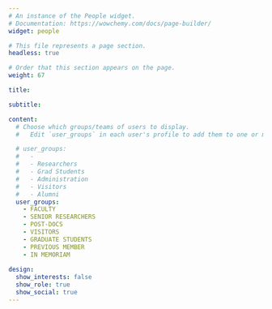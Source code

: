 ```yaml
---
# An instance of the People widget.
# Documentation: https://wowchemy.com/docs/page-builder/
widget: people

# This file represents a page section.
headless: true

# Order that this section appears on the page.
weight: 67

title: 

subtitle:

content:
  # Choose which groups/teams of users to display.
  #   Edit `user_groups` in each user's profile to add them to one or more of these groups.

  # user_groups:
  #   - 
  #   - Researchers
  #   - Grad Students
  #   - Administration
  #   - Visitors
  #   - Alumni
  user_groups:
    - FACULTY
    - SENIOR RESEARCHERS
    - POST-DOCS
    - VISITORS
    - GRADUATE STUDENTS
    - PREVIOUS MEMBER
    - IN MEMORIAM
    
design:
  show_interests: false
  show_role: true
  show_social: true
---
```

